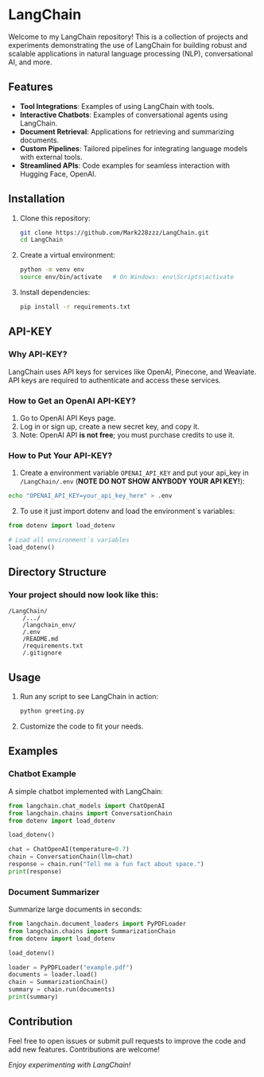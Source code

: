 # LangChain

Welcome to my LangChain repository! This is a collection of projects and experiments demonstrating the use of LangChain for building robust and scalable applications in natural language processing (NLP), conversational AI, and more.

## Features

- **Tool Integrations**: Examples of using LangChain with tools.
- **Interactive Chatbots**: Examples of conversational agents using LangChain.
- **Document Retrieval**: Applications for retrieving and summarizing documents.
- **Custom Pipelines**: Tailored pipelines for integrating language models with external tools.
- **Streamlined APIs**: Code examples for seamless interaction with Hugging Face, OpenAI.

## Installation

1. Clone this repository:
   ```bash
   git clone https://github.com/Mark228zzz/LangChain.git
   cd LangChain
   ```
2. Create a virtual environment:
   ```bash
   python -m venv env
   source env/bin/activate   # On Windows: env\Scripts\activate
   ```
3. Install dependencies:
   ```bash
   pip install -r requirements.txt
   ```

## API-KEY

### Why API-KEY?
LangChain uses API keys for services like OpenAI, Pinecone, and Weaviate.
API keys are required to authenticate and access these services.

### How to Get an OpenAI API-KEY?
1. Go to OpenAI API Keys page.
2. Log in or sign up, create a new secret key, and copy it.
3. Note: OpenAI API **is not free**; you must purchase credits to use it.

### How to Put Your API-KEY?
1. Create a environment variable `OPENAI_API_KEY` and put your api_key in `/LangChain/.env` (**NOTE DO NOT SHOW ANYBODY YOUR API KEY!**):

```bash
echo "OPENAI_API_KEY=your_api_key_here" > .env
```

2. To use it just import dotenv and load the environment`s variables:
```python
from dotenv import load_dotenv

# Load all environment`s variables
load_dotenv()
```

## Directory Structure

### Your project should now look like this:
```
/LangChain/
    /.../
    /langchain_env/
    /.env
    /README.md
    /requirements.txt
    /.gitignore
```

## Usage
1. Run any script to see LangChain in action:
   ```bash
   python greeting.py
   ```
2. Customize the code to fit your needs.

## Examples

### Chatbot Example
A simple chatbot implemented with LangChain:
```python
from langchain.chat_models import ChatOpenAI
from langchain.chains import ConversationChain
from dotenv import load_dotenv

load_dotenv()

chat = ChatOpenAI(temperature=0.7)
chain = ConversationChain(llm=chat)
response = chain.run("Tell me a fun fact about space.")
print(response)
```

### Document Summarizer
Summarize large documents in seconds:
```python
from langchain.document_loaders import PyPDFLoader
from langchain.chains import SummarizationChain
from dotenv import load_dotenv

load_dotenv()

loader = PyPDFLoader("example.pdf")
documents = loader.load()
chain = SummarizationChain()
summary = chain.run(documents)
print(summary)
```

## Contribution

Feel free to open issues or submit pull requests to improve the code and add new features. Contributions are welcome!

*Enjoy experimenting with LangChain!*
